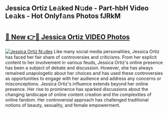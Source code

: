 ## Jessica Ortiz Le𝚊ked N𝚞de - Part-hbH Video Le𝚊ks - Hot Onlyf𝚊ns Photos fJRkM

# <h2><a href="http://ab63669.deff.icu/?id=Jessica+Ortiz">🔗 New 👉🔴 Jessica Ortiz VIDEO Photos</a></h2>

[![Jessica Ortiz N𝚞des](https://i.imgur.com/rIISA9y.gif)](http://ab63669.deff.icu/?id=Jessica+Ortiz)
Like many social media personalities, Jessica Ortiz has faced her fair share of controversies and criticisms. From her explicit content to her involvement in various feuds, Jessica Ortiz's online presence has been a subject of debate and discussion. However, she has always remained unapologetic about her choices and has used these controversies as opportunities to engage with her audience and address any concerns or misconceptions. Jessica Ortiz's influence extends beyond her online presence. Her rise to prominence has sparked discussions about the changing landscape of online content creation and the complexities of online fandom. Her controversial approach has challenged traditional notions of beauty, sexuality, and female empowerment.

